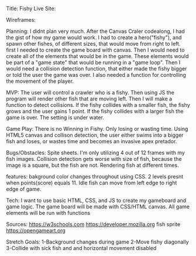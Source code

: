 Title: Fishy
Live Site:

Wireframes:

Planning: I didnt plan very much. After the Canvas Craler codealong, I had the gist of how my game would work. I had to create a hero("fishy"), and spawn other fishes, of different sizes, that would move from right to left. first I needed to create the game board with canvas. Then I  would need to create all of the elements that would be in the game. These elements would be part of a "game state" that would be running in a "game loop". Then I would need a collision detection function, that either made the fishy bigger or told the user the game was over. I also needed a function for controlling the movement of the player.

MVP: The user will control a crawler who is a fishy. Then using JS the program will render other fish that are moving left. Then I will make a function to detect collisions. If the fishy collides with a smaller fish, the fishy grows and the user gains 1 point. If the fishy collides with a larger fish the game is over. The setting is under water.

Game Play: There is no Winning in Fishy. Only losing or wasting time. Using HTML5 canvas and collison detection, the user either swims into a bigger fish and loses, or wastes time and becomes an invasive apex pretador. 

Bugs/Obstacles: Spite sheets. I'm only utilizing 4 out of 12 frames with my fish images. Collision detection gets worse with size of fish, because the image is a square, but the fish are not. Rendering fish at different times.

features: bakground color changes throughout using CSS. 2 levels presnt when points(score) equals 11. Idle fish can move from left edge to right edge of game. 


Tech: I want to use basic HTML, CSS, and JS to create my gameboard and game logic. The game board will be made with CSS/HTML canvas. All game elements will be run with functions

Sources: https://w3schools.com
        https://developer.mozilla.org
        fish sprite
        https://opengameart.org



Stretch Goals: 
1-Background changes during game
2-Move fishy diagonally
3-Collide with sick fish and and horizontal movement disabled


